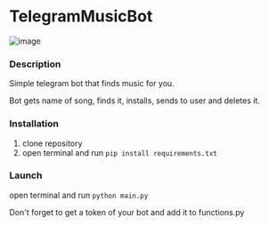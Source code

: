 # TelegramMusicBot

![image](https://user-images.githubusercontent.com/90452368/189527606-8f917fd6-5293-4c4f-8292-a97d631c6591.png)

### Description

Simple telegram bot that finds music for you.

Bot gets name of song, finds it, installs, sends to user and deletes it.

### Installation
1) clone repository
2) open terminal and run `pip install requirements.txt`

### Launch

open terminal and run `python main.py`

Don't forget to get a token of your bot and add it to functions.py
